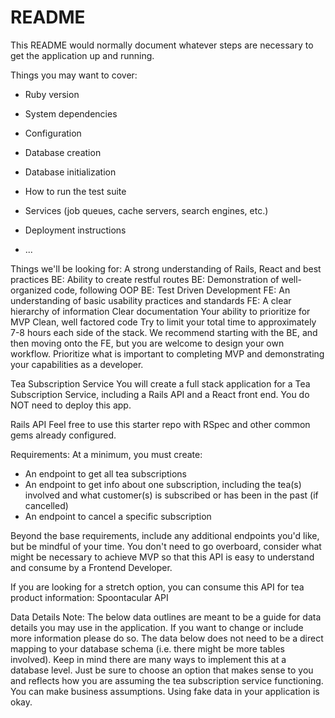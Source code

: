 # README

This README would normally document whatever steps are necessary to get the
application up and running.

Things you may want to cover:

* Ruby version

* System dependencies

* Configuration

* Database creation

* Database initialization

* How to run the test suite

* Services (job queues, cache servers, search engines, etc.)

* Deployment instructions

* ...


Things we'll be looking for:
A strong understanding of Rails, React and best practices
BE: Ability to create restful routes
BE: Demonstration of well-organized code, following OOP
BE: Test Driven Development
FE: An understanding of basic usability practices and standards
FE: A clear hierarchy of information
Clear documentation
Your ability to prioritize for MVP
Clean, well factored code
Try to limit your total time to approximately 7-8 hours each side of the stack. We recommend starting with the BE, and then moving onto the FE, but you are welcome to design your own workflow. Prioritize what is important to completing MVP and demonstrating your capabilities as a developer.

Tea Subscription Service
You will create a full stack application for a Tea Subscription Service, including a Rails API and a React front end. You do NOT need to deploy this app.

Rails API
Feel free to use this starter repo with RSpec and other common gems already configured.

Requirements:
At a minimum, you must create:

- An endpoint to get all tea subscriptions
- An endpoint to get info about one subscription, including the tea(s) involved and what customer(s) is subscribed or has been in the past (if cancelled)
- An endpoint to cancel a specific subscription

Beyond the base requirements, include any additional endpoints you'd like, but be mindful of your time. You don't need to go overboard, consider what might be necessary to achieve MVP so that this API is easy to understand and consume by a Frontend Developer.

If you are looking for a stretch option, you can consume this API for tea product information: Spoontacular API

Data Details
Note: The below data outlines are meant to be a guide for data details you may use in the application. If you want to change or include more information please do so. The data below does not need to be a direct mapping to your database schema (i.e. there might be more tables involved). Keep in mind there are many ways to implement this at a database level. Just be sure to choose an option that makes sense to you and reflects how you are assuming the tea subscription service functioning. You can make business assumptions. Using fake data in your application is okay.